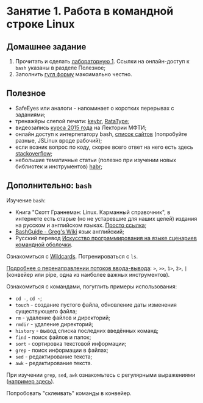 # Занятие 1. Работа в командной строке Linux

## Домашнее задание
1. Прочитать и сделать [лабораторную 1](http://cs.mipt.ru/algo/lessons/lab1.html). Ссылки на онлайн-доступ к `bash` указаны в разделе Полезное;
2. Заполнить [гугл форму](https://docs.google.com/forms/d/e/1FAIpQLSemyS-490OJ742tSZa9qpytlpYkvnCBDeX7hUcjft9CcnLiwQ/viewform?usp=sf_link) максимально честно.

## Полезное
- SafeEyes или аналоги - напоминает о коротких перерывах с заданиями;
- тренажёры слепой печати: [keybr](https://www.keybr.com/), [RataType](https://www.ratatype.ru/learn/);
- видеозапись [курса 2015 года](https://lectoriy.mipt.ru/course/PythonAlgorithms) на Лектории МФТИ;
- онлайн доступ к интерпетатору bash, [список сайтов](https://itsfoss.com/online-linux-terminals/) (попробуйте разные, JSLinux вроде рабочий);
- если возник вопрос по коду, скорее всего ответ на него есть здесь [stackoverflow](https://stackoverflow.com/);
- небольшие тематичные статьи (полезно при изучении новых библиотек и инструментов) [habr](https://habr.com/);

## Дополнительно: `bash`
Изучение `bash`:
- Книга "Скотт Граннеман: Linux. Карманный справочник", в интернете есть старые (но не устаревшие для наших целей) издания на русском и английском языках. [Просто ссылка](https://vk.com/docs);
- [BashGuide - Greg's Wiki](https://mywiki.wooledge.org/BashGuide) язык английский;
- Русский перевод [Искусство программирования на языке сценариев командной оболочки](https://www.opennet.ru/docs/RUS/bash_scripting_guide/).

Ознакомиться с [Wildcards](https://ru.wikipedia.org/wiki/%D0%A8%D0%B0%D0%B1%D0%BB%D0%BE%D0%BD_%D0%BF%D0%BE%D0%B8%D1%81%D0%BA%D0%B0).
Потренироваться с `ls`.

[Подробнее о перенаправлении потоков ввода-вывода](https://www.opennet.ru/docs/RUS/bash_scripting_guide/c11620.html): `>`, `>>`, `1>`, `2>`, `|` (конвейер или pipe, одна из наиболее важных инструментов).

Ознакомиться с командами, погуглить примеры использования:
- `cd -`, `cd ~`;
- `touch` - создание пустого файла, обновление даты изменения существующего файла;
- `rm` - удаление файлов и директорий;
- `rmdir` - удаление директорий;
- `history` - вывод списка последних введённых команд;
- `find` - поиск файлов и папок;
- `sort` - сортировка текстовой информации;
- `grep` - поиск информации в файлах;
- `sed` - редактирование текста;
- `awk` - редактирование текста.

При изучении `grep`, `sed`, `awk` ознакомьтесь с регулярными выражениями ([например здесь](https://regexone.com/)).

Попробовать "склеивать" команды в конвейер.
